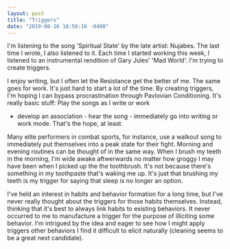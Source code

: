 ```yaml
---
layout: post
title: "Triggers"
date: "2019-08-16 18:50:16 -0400"
---
```


I'm listening to the song 'Spiritual State' by the late artist: Nujabes.
The last time I wrote, I also listened to it. Each time I started working
this week, I listened to an instrumental rendition of Gary Jules' 'Mad
World'. I'm trying to create triggers.

I enjoy writing, but I often let the Resistance get the better of me. The
same goes for work. It's just hard to start a lot of the time. By creating
triggers, I'm hoping I can bypass procrastination through Pavlovian
Conditioning. It's really basic stuff: Play the songs as I write or work
- develop an association - hear the song - immediately go into writing or
  work mode. That's the hope, at least.

Many elite performers in combat sports, for instance, use a walkout song
to immediately put themselves into a peak state for their fight. Morning
and evening routines can be thought of in the same way. When I brush my
teeth in the morning, I'm wide awake aftwerwards no matter how groggy
I may have been when I picked up the the toothbrush. It's not because
there's something in my toothpaste that's waking me up. It's just that
brushing my teeth is my trigger for saying that sleep is no longer an
option.

I've held an interest in habits and behavior formation for a long time,
but I've never really thought about the triggers for those habits
themselves. Instead, thinking that it's best to always link habits to
existing behaviors. It never occurred to me to manufacture a trigger for
the purpose of illiciting some behavior. I'm intrigued by the idea and
eager to see how I might apply triggers other behaviors I find it
difficult to elicit naturally (cleaning seems to be a great next
candidate).



